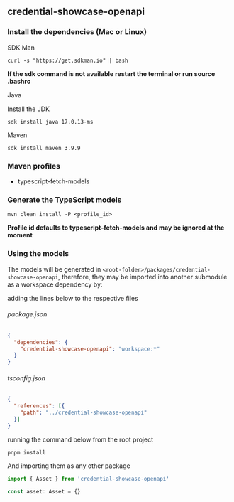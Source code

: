 ## credential-showcase-openapi

### Install the dependencies (Mac or Linux)

SDK Man

```shell
curl -s "https://get.sdkman.io" | bash
```
**If the sdk command is not available restart the terminal or run source .bashrc**

Java

Install the JDK
```shell
sdk install java 17.0.13-ms
```

Maven

```shell
sdk install maven 3.9.9
```

### Maven profiles

- typescript-fetch-models

### Generate the TypeScript models

```shell
mvn clean install -P <profile_id>
```

**Profile id defaults to typescript-fetch-models and may be ignored at the moment**

### Using the models

The models will be generated in `<root-folder>/packages/credential-showcase-openapi`, therefore,
they may be imported into another submodule as a workspace dependency by: 

adding the lines below to the respective files
###### package.json
```json
{
  "dependencies": {
    "credential-showcase-openapi": "workspace:*"
  }
}
```

###### tsconfig.json
```json
{
  "references": [{
    "path": "../credential-showcase-openapi"
  }]
}
```

running the command below from the root project
```shell
pnpm install
```

And importing them as any other package
```typescript
import { Asset } from 'credential-showcase-openapi'

const asset: Asset = {}
```
